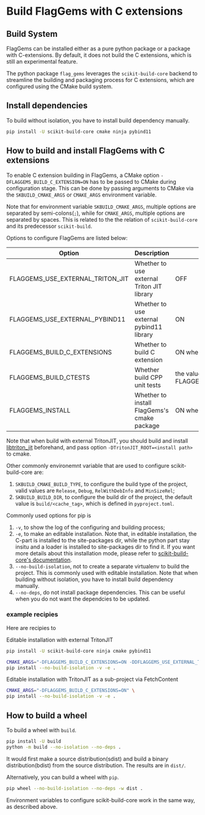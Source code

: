 # Build FlagGems with C extensions

## Build System

FlagGems can be installed either as a pure python package or a package with C-extensions. By default, it does not build the C extensions, which is still an experimental feature.

The python package `flag_gems` leverages the `scikit-build-core` backend to streamline the building and packaging process for C extensions, which are configured using the CMake build system.

## Install dependencies

To build without isolation, you have to install build dependency manually.

```sh
pip install -U scikit-build-core cmake ninja pybind11
```

## How to build and install FlagGems with C extensions

To enable C extension building in FlagGems, a CMake option `-DFLAGGEMS_BUILD_C_EXTENSION=ON` has to be passed to CMake during configuration stage. This can be done by passing arguments to CMake via the `SKBUILD_CMAKE_ARGS` or `CMAKE_ARGS` environment variable.

Note that for environment variable `SKBUILD_CMAKE_ARGS`, multiple options are separated by semi-colons(`;`), while for `CMAKE_ARGS`, multiple options are separated by spaces. This is related to the the relation of `scikit-build-core` and its predecessor `scikit-build`.

Options to configure FlagGems are listed below:

| Option                           | Description                                 | Default                                  |
| -------------------------------- | ------------------------------------------- | ---------------------------------------- |
| FLAGGEMS_USE_EXTERNAL_TRITON_JIT | Whether to use external Triton JIT library  | OFF                                      |
| FLAGGEMS_USE_EXTERNAL_PYBIND11   | Whether to use external pybind11 library    | ON                                       |
| FLAGGEMS_BUILD_C_EXTENSIONS      | Whether to build C extension                | ON when it is the op level project       |
| FLAGGEMS_BUILD_CTESTS            | Whether build CPP unit tests                | the value of FLAGGEMS_BUILD_C_EXTENSIONS |
| FLAGGEMS_INSTALL                 | Whether to install FlagGems's cmake package | ON when it is the op level project       |

Note that when build with external TritonJIT, you should build and install [libtriton_jit](https://github.com/iclementine/libtorch_example/) beforehand, and pass option `-DTritonJIT_ROOT=<install path>` to cmake.

Other commonly environemnt variable that are used to configure scikit-build-core are:

1. `SKBUILD_CMAKE_BUILD_TYPE`, to configure the build type of the project, valid values are `Release`, `Debug`, `RelWithDebInfo` and `MinSizeRel`;
2. `SKBUILD_BUILD_DIR`, to configure the build dir of the project, the default value is `build/<cache_tag>`, which is defined in `pyproject.toml`.

Commonly used options for pip is

1. `-v`, to show the log of the configuring and building process;
2. `-e`, to make an editable installation. Note that, in editable installation, the C-part is installed to the site-packages dir, while the python part stay insitu and a loader is installed to site-packages dir to find it. If you want more details about this installation mode, please refer to [scikit-build-core's documentation](https://scikit-build-core.readthedocs.io/en/latest/configuration/index.html#editable-installs).
3. `--no-build-isolation`, not to create a separate virtualenv to build the project. This is commonly used with editable installation. Note that when building without isolation, you have to install build dependency manually.
4. `--no-deps`, do not install package dependencies. This can be useful when you do not want the dependcies to be updated.

### example recipies

Here are recipies to

Editable installation with external TritonJIT

```sh
pip install -U scikit-build-core ninja cmake pybind11

CMAKE_ARGS="-DFLAGGEMS_BUILD_C_EXTENSIONS=ON -DDFLAGGEMS_USE_EXTERNAL_TRITON_JIT=ON -DTritonJIT_ROOT=<install path of triton-jit>" \
pip install --no-build-isolation -v -e .
```

Editable installation with TritonJIT as a sub-project via FetchContent

```sh
CMAKE_ARGS="-DFLAGGEMS_BUILD_C_EXTENSIONS=ON" \
pip install --no-build-isolation -v -e .
```

## How to build a wheel

To build a wheel with `build`.

```sh
pip install -U build
python -m build --no-isolation --no-deps .
```

It would first make a source distribution(sdist) and build a binary distribution(bdist) from the source distribution. The results are in `dist/`.

Alternatively, you can build a wheel with `pip`.

```sh
pip wheel --no-build-isolation --no-deps -w dist .
```

Environment variables to configure scikit-build-core work in the same way, as described above.
